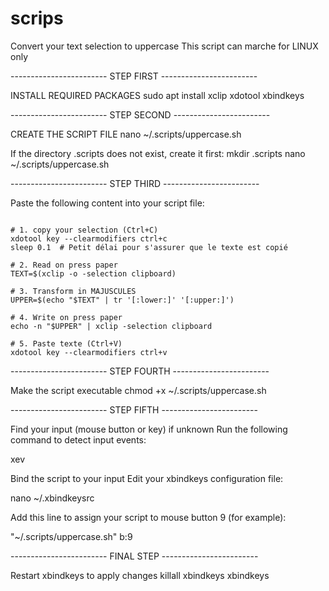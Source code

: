 # scrips
Convert your text selection to uppercase
This script can marche for LINUX only


------------------------          STEP FIRST          ------------------------

INSTALL REQUIRED PACKAGES
sudo apt install xclip xdotool xbindkeys

------------------------          STEP SECOND          ------------------------

CREATE THE SCRIPT FILE
nano ~/.scripts/uppercase.sh

If the directory .scripts does not exist, create it first:
mkdir .scripts
nano ~/.scripts/uppercase.sh

------------------------          STEP THIRD          ------------------------

Paste the following content into your script file:

```#!/bin/bash

# 1. copy your selection (Ctrl+C)
xdotool key --clearmodifiers ctrl+c
sleep 0.1  # Petit délai pour s'assurer que le texte est copié

# 2. Read on press paper
TEXT=$(xclip -o -selection clipboard)

# 3. Transform in MAJUSCULES
UPPER=$(echo "$TEXT" | tr '[:lower:]' '[:upper:]')

# 4. Write on press paper
echo -n "$UPPER" | xclip -selection clipboard

# 5. Paste texte (Ctrl+V)
xdotool key --clearmodifiers ctrl+v
```

------------------------          STEP FOURTH          ------------------------

Make the script executable
chmod +x ~/.scripts/uppercase.sh

------------------------          STEP FIFTH          ------------------------

Find your input (mouse button or key) if unknown
Run the following command to detect input events:

xev

Bind the script to your input
Edit your xbindkeys configuration file:

nano ~/.xbindkeysrc

Add this line to assign your script to mouse button 9 (for example):

"~/.scripts/uppercase.sh"
  b:9

------------------------          FINAL STEP          ------------------------

Restart xbindkeys to apply changes
killall xbindkeys
xbindkeys


